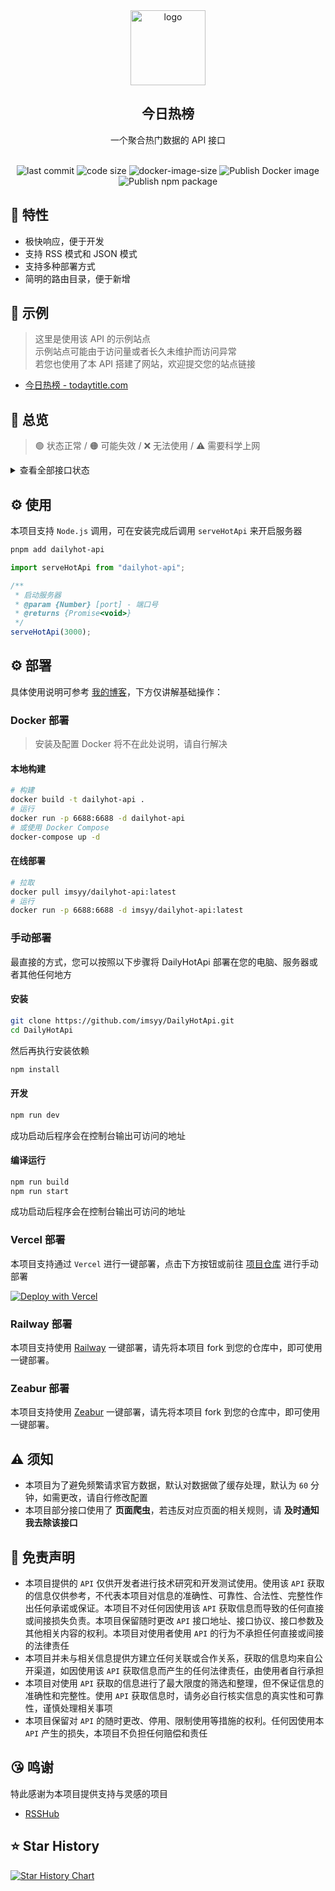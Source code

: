 <div align="center">
<img alt="logo" height="120" src="./public/favicon.png" width="120"/>
<h2>今日热榜</h2>
<p>一个聚合热门数据的 API 接口</p>
<br />
<img src="https://img.shields.io/github/last-commit/imsyy/DailyHotApi" alt="last commit"/>
 <img src="https://img.shields.io/github/languages/code-size/imsyy/DailyHotApi" alt="code size"/>
 <img src="https://img.shields.io/docker/image-size/imsyy/dailyhot-api" alt="docker-image-size"/>
<img src="https://github.com/imsyy/DailyHotApi/actions/workflows/docker.yml/badge.svg" alt="Publish Docker image"/>
<img src="https://github.com/imsyy/DailyHotApi/actions/workflows/npm.yml/badge.svg" alt="Publish npm package"/>
</div>

## 🚩 特性

- 极快响应，便于开发
- 支持 RSS 模式和 JSON 模式
- 支持多种部署方式
- 简明的路由目录，便于新增

## 👀 示例

> 这里是使用该 API 的示例站点  
> 示例站点可能由于访问量或者长久未维护而访问异常  
> 若您也使用了本 API 搭建了网站，欢迎提交您的站点链接

- [今日热榜 - todaytitle.com](https://todaytitle.com)

## 🎉 总览

> 🟢 状态正常 / 🟠 可能失效 / ❌ 无法使用 / ⚠️ 需要科学上网

<details>
<summary>查看全部接口状态</summary>

| **站点**         | **类别**     | **调用名称**   | **状态** |
| ---------------- | ------------ | -------------- | -------- |
| 哔哩哔哩         | 热门榜       | bilibili       | 🟢       |
| AcFun            | 排行榜       | acfun          | 🟢       |
| 微博             | 热搜榜       | weibo          | 🟢       |
| 知乎             | 热榜         | zhihu          | 🟢       |
| 知乎日报         | 推荐榜       | zhihu-daily    | 🟢       |
| 百度             | 热搜榜       | baidu          | 🟢       |
| 抖音             | 热点榜       | douyin         | 🟢       |
| 豆瓣电影         | 新片榜       | douban-movie   | 🟢       |
| 豆瓣讨论小组     | 讨论精选     | douban-group   | 🟢       |
| 百度贴吧         | 热议榜       | tieba          | 🟢       |
| 少数派           | 热榜         | sspai          | 🟢       |
| IT之家           | 热榜         | ithome         | 🟠       |
| IT之家「喜加一」 | 最新动态     | ithome-xijiayi | 🟠       |
| 简书             | 热门推荐     | jianshu        | 🟠       |
| 澎湃新闻         | 热榜         | thepaper       | 🟢       |
| 今日头条         | 热榜         | toutiao        | 🟢       |
| 36 氪            | 热榜         | 36kr           | 🟢       |
| 51CTO            | 推荐榜       | 51cto          | 🟢       |
| CSDN             | 排行榜       | csdn           | 🟢       |
| 稀土掘金         | 热榜         | juejin         | 🟢       |
| 腾讯新闻         | 热点榜       | qq-news        | 🟢       |
| 新浪网           | 热榜         | sina           | 🟢       |
| 新浪新闻         | 热点榜       | sina-news      | 🟢       |
| 网易新闻         | 热点榜       | netease-news   | 🟢       |
| 吾爱破解         | 榜单         | 52pojie        | ❌       |
| 全球主机交流     | 榜单         | hostloc        | ❌       |
| 虎嗅             | 24小时       | huxiu          | 🟢       |
| 虎扑             | 步行街热帖   | hupu           | 🟢       |
| 爱范儿           | 快讯         | ifanr          | 🟢       |
| 英雄联盟         | 更新公告     | lol            | 🟢       |
| 原神             | 最新消息     | genshin        | 🟢       |
| 崩坏3            | 最新动态     | honkai         | 🟢       |
| 崩坏：星穹铁道   | 最新动态     | starrail       | 🟢       |
| 微信读书         | 飙升榜       | weread         | 🟢       |
| NGA              | 热帖         | ngabbs         | 🟢       |
| V2EX             | 主题榜       | v2ex           | ⚠️       |
| HelloGitHub      | Trending     | hellogithub    | 🟢       |
| 中央气象台       | 全国气象预警 | weatheralarm   | 🟢       |
| 中国地震台       | 地震速报     | earthquake     | 🟢       |
| 历史上的今天     | 月-日        | history        | 🟢       |

</details>

## ⚙️ 使用

本项目支持 `Node.js` 调用，可在安装完成后调用 `serveHotApi` 来开启服务器

```bash
pnpm add dailyhot-api
```

```js
import serveHotApi from "dailyhot-api";

/**
 * 启动服务器
 * @param {Number} [port] - 端口号
 * @returns {Promise<void>}
 */
serveHotApi(3000);
```

## ⚙️ 部署

具体使用说明可参考 [我的博客](https://blog.imsyy.top/posts/2024/0408)，下方仅讲解基础操作：

### Docker 部署

> 安装及配置 Docker 将不在此处说明，请自行解决

#### 本地构建

```bash
# 构建
docker build -t dailyhot-api .
# 运行
docker run -p 6688:6688 -d dailyhot-api
# 或使用 Docker Compose
docker-compose up -d
```

#### 在线部署

```bash
# 拉取
docker pull imsyy/dailyhot-api:latest
# 运行
docker run -p 6688:6688 -d imsyy/dailyhot-api:latest
```

### 手动部署

最直接的方式，您可以按照以下步骤将 DailyHotApi 部署在您的电脑、服务器或者其他任何地方

#### 安装

```bash
git clone https://github.com/imsyy/DailyHotApi.git
cd DailyHotApi
```

然后再执行安装依赖

```bash
npm install
```

#### 开发

```bash
npm run dev
```

成功启动后程序会在控制台输出可访问的地址

#### 编译运行

```bash
npm run build
npm run start
```

成功启动后程序会在控制台输出可访问的地址

### Vercel 部署

本项目支持通过 `Vercel` 进行一键部署，点击下方按钮或前往 [项目仓库](https://github.com/imsyy/DailyHotApi-Vercel) 进行手动部署

[![Deploy with Vercel](https://vercel.com/button)](https://vercel.com/new/imsyys-projects/clone?repository-url=https%3A%2F%2Fgithub.com%2Fimsyy%2FDailyHotApi-Vercel)

### Railway 部署

本项目支持使用 [Railway](https://railway.app/) 一键部署，请先将本项目 fork 到您的仓库中，即可使用一键部署。

### Zeabur 部署

本项目支持使用 [Zeabur](https://zeabur.com/) 一键部署，请先将本项目 fork 到您的仓库中，即可使用一键部署。

## ⚠️ 须知

- 本项目为了避免频繁请求官方数据，默认对数据做了缓存处理，默认为 `60` 分钟，如需更改，请自行修改配置
- 本项目部分接口使用了 **页面爬虫**，若违反对应页面的相关规则，请 **及时通知我去除该接口**

## 📢 免责声明

- 本项目提供的 `API` 仅供开发者进行技术研究和开发测试使用。使用该 `API` 获取的信息仅供参考，不代表本项目对信息的准确性、可靠性、合法性、完整性作出任何承诺或保证。本项目不对任何因使用该 `API` 获取信息而导致的任何直接或间接损失负责。本项目保留随时更改 `API` 接口地址、接口协议、接口参数及其他相关内容的权利。本项目对使用者使用 `API` 的行为不承担任何直接或间接的法律责任
- 本项目并未与相关信息提供方建立任何关联或合作关系，获取的信息均来自公开渠道，如因使用该 `API` 获取信息而产生的任何法律责任，由使用者自行承担
- 本项目对使用 `API` 获取的信息进行了最大限度的筛选和整理，但不保证信息的准确性和完整性。使用 `API` 获取信息时，请务必自行核实信息的真实性和可靠性，谨慎处理相关事项
- 本项目保留对 `API` 的随时更改、停用、限制使用等措施的权利。任何因使用本 `API` 产生的损失，本项目不负担任何赔偿和责任

## 😘 鸣谢

特此感谢为本项目提供支持与灵感的项目

- [RSSHub](https://github.com/DIYgod/RSSHub)

## ⭐ Star History

[![Star History Chart](https://api.star-history.com/svg?repos=imsyy/DailyHotApi&type=Date)](https://star-history.com/#imsyy/DailyHotApi&Date)
